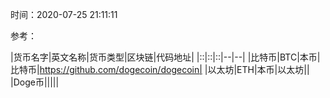 时间：2020-07-25 21:11:11

参考：

|货币名字|英文名称|货币类型|区块链|代码地址|
|::|::|::|--|--|
|比特币|BTC|本币|比特币|https://github.com/dogecoin/dogecoin|
|以太坊|ETH|本币|以太坊||
|Doge币|||||
